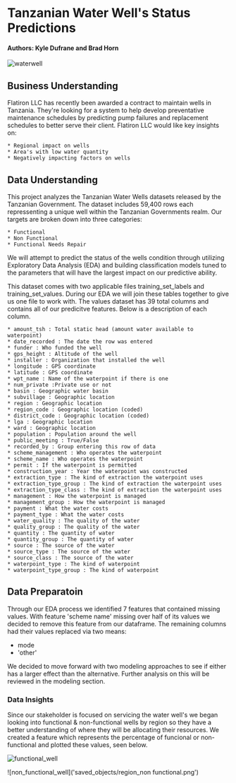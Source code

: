 # Tanzanian Water Well's Status Predictions

#### Authors: Kyle Dufrane and Brad Horn

![waterwell]('images/waterwell.jpeg')

## Business Understanding

Flatiron LLC has recently been awarded a contract to maintain wells in Tanzania. They're looking for a system to help develop preventative maintenance schedules by predicting pump failures and replacement schedules to better serve their client. Flatiron LLC would like key insights on:

    * Regional impact on wells
    * Area's with low water quantity
    * Negatively impacting factors on wells

## Data Understanding

This project analyzes the Tanzanian Water Wells datasets released by the Tanzanian Government. The dataset includes 59,400 rows each repressenting a unique well within the Tanzanian Governments realm. Our targets are broken down into three categories:

    * Functional
    * Non Functional
    * Functional Needs Repair

We will attempt to predict the status of the wells condition through utilizing Exploratory Data Analysis (EDA) and building classification models tuned to the parameters that will have the largest impact on our predictive ability.

This dataset comes with two applicable files training_set_labels and training_set_values. During our EDA we will join these tables together to give us one file to work with. The values dataset has 39 total columns and contains all of our predicitve features. Below is a description of each column.

    * amount_tsh : Total static head (amount water available to waterpoint)
    * date_recorded : The date the row was entered
    * funder : Who funded the well
    * gps_height : Altitude of the well
    * installer : Organization that installed the well
    * longitude : GPS coordinate
    * latitude : GPS coordinate
    * wpt_name : Name of the waterpoint if there is one
    * num_private :Private use or not
    * basin : Geographic water basin
    * subvillage : Geographic location
    * region : Geographic location
    * region_code : Geographic location (coded)
    * district_code : Geographic location (coded)
    * lga : Geographic location
    * ward : Geographic location
    * population : Population around the well
    * public_meeting : True/False
    * recorded_by : Group entering this row of data
    * scheme_management : Who operates the waterpoint
    * scheme_name : Who operates the waterpoint
    * permit : If the waterpoint is permitted
    * construction_year : Year the waterpoint was constructed
    * extraction_type : The kind of extraction the waterpoint uses
    * extraction_type_group : The kind of extraction the waterpoint uses
    * extraction_type_class : The kind of extraction the waterpoint uses
    * management : How the waterpoint is managed
    * management_group : How the waterpoint is managed
    * payment : What the water costs
    * payment_type : What the water costs
    * water_quality : The quality of the water
    * quality_group : The quality of the water
    * quantity : The quantity of water
    * quantity_group : The quantity of water
    * source : The source of the water
    * source_type : The source of the water
    * source_class : The source of the water
    * waterpoint_type : The kind of waterpoint
    * waterpoint_type_group : The kind of waterpoint

## Data Preparatoin

Through our EDA process we identified 7 features that contained missing values. With feature 'scheme name' missing over half of its values we decided to remove this feature from our dataframe. The remaining columns had their values replaced via two means:

* mode
* 'other'

We decided to move forward with two modeling approaches to see if either has a larger effect than the alternative. Further analysis on this will be reviewed in the modeling section.

### Data Insights

Since our stakeholder is focused on servicing the water well's we began looking into functional & non-functional wells by region so they have a better understanding of where they will be allocating their resources. We created a feature which represents the percentage of funcional or non-functional and plotted these values, seen below.

![functional_well]('saved_objects/region_functional.png')

![non_functional_well]('saved_objects/region_non functional.png')


